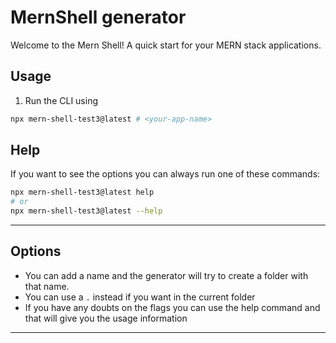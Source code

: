 # MernShell generator

Welcome to the Mern Shell! A quick start for your MERN stack applications.

## Usage

1. Run the CLI using

```sh
npx mern-shell-test3@latest # <your-app-name> 
```

## Help

If you want to see the options you can always run one of these commands:

```sh
npx mern-shell-test3@latest help
# or
npx mern-shell-test3@latest --help
```


---

## Options

- You can add a name and the generator will try to create a folder with that name.
- You can use a `.` instead if you want in the current folder
- If you have any doubts on the flags you can use the help command and that will give you the usage information

---



